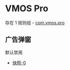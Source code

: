 # VMOS Pro

存在 1 规则组 - [com.vmos.pro](/src/apps/com.vmos.pro.ts)

## 广告弹窗

默认禁用

- [快照-0](https://i.gkd.li/i/13536416)
